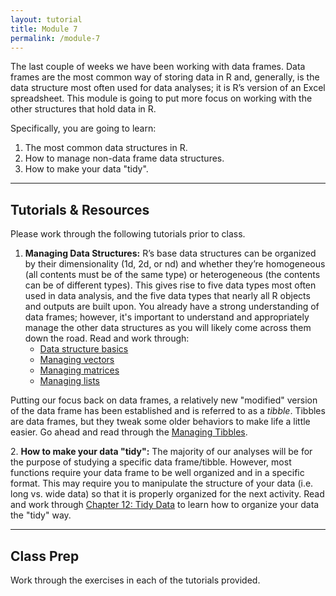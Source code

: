 ```yaml
---
layout: tutorial
title: Module 7
permalink: /module-7
---
```


The last couple of weeks we have been working with data frames. Data frames are the most common way of storing data in R and, generally, is the data structure most often used for data analyses; it is R’s version of an Excel spreadsheet. This module is going to put more focus on working with the other structures that hold data in R.

Specifically, you are going to learn: 

1. The most common data structures in R.
2. How to manage non-data frame data structures.
3. How to make your data "tidy".

<hr>

## Tutorials & Resources

Please work through the following tutorials prior to class. 

1. __Managing Data Structures:__ R’s base data structures can be organized by their dimensionality (1d, 2d, or nd) and whether they’re homogeneous (all contents must be of the same type) or heterogeneous (the contents can be of different types). This gives rise to five data types most often used in data analysis, and the five data types that nearly all R objects and outputs are built upon.  You already have a strong understanding of data frames; however, it's important to understand and appropriately manage the other data structures as you will likely come across them down the road.  Read and work through:
   - [Data structure basics](structure_basics)
   - [Managing vectors](vectors)
   - [Managing matrices](matrices)
   - [Managing lists](lists)
   
Putting our focus back on data frames, a relatively new "modified" version of the data frame has been established and is referred to as a *tibble*.  Tibbles are data frames, but they tweak some older behaviors to make life a little easier. Go ahead and read through the [Managing Tibbles](tutorial).

2\. __How to make your data "tidy":__ The majority of our analyses will be for the purpose of studying a specific data frame/tibble.  However, most functions require your data frame to be well organized and in a specific format.  This may require you to manipulate the structure of your data (i.e. long vs. wide data) so that it is properly organized for the next activity.  Read and work through [Chapter 12: Tidy Data](http://r4ds.had.co.nz/tidy-data.html) to learn how to organize your data the "tidy" way.

<hr>

## Class Prep

Work through the exercises in each of the tutorials provided.
